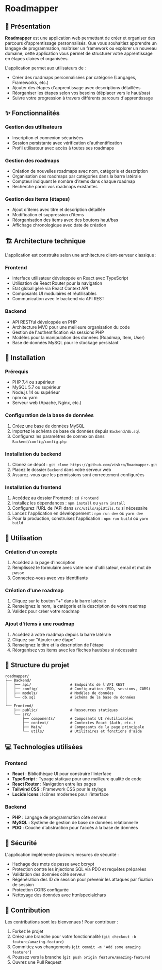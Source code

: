 # Roadmapper


## 📝 Présentation

**Roadmapper** est une application web permettant de créer et organiser des parcours d'apprentissage personnalisés. Que vous souhaitiez apprendre un langage de programmation, maîtriser un framework ou explorer un nouveau domaine, cette application vous permet de structurer votre apprentissage en étapes claires et organisées.

L'application permet aux utilisateurs de :
- Créer des roadmaps personnalisées par catégorie (Langages, Frameworks, etc.)
- Ajouter des étapes d'apprentissage avec descriptions détaillées
- Réorganiser les étapes selon vos besoins (déplacer vers le haut/bas)
- Suivre votre progression à travers différents parcours d'apprentissage

## ✨ Fonctionnalités

### Gestion des utilisateurs
- Inscription et connexion sécurisées
- Session persistante avec vérification d'authentification
- Profil utilisateur avec accès à toutes ses roadmaps

### Gestion des roadmaps
- Création de nouvelles roadmaps avec nom, catégorie et description
- Organisation des roadmaps par catégories dans la barre latérale
- Compteur indiquant le nombre d'items dans chaque roadmap
- Recherche parmi vos roadmaps existantes

### Gestion des items (étapes)
- Ajout d'items avec titre et description détaillée
- Modification et suppression d'items
- Réorganisation des items avec des boutons haut/bas
- Affichage chronologique avec date de création

## 🏗️ Architecture technique

L'application est construite selon une architecture client-serveur classique :

### Frontend
- Interface utilisateur développée en React avec TypeScript
- Utilisation de React Router pour la navigation
- État global géré via React Context API
- Composants UI modulaires et réutilisables
- Communication avec le backend via API REST

### Backend
- API RESTful développée en PHP
- Architecture MVC pour une meilleure organisation du code
- Gestion de l'authentification via sessions PHP
- Modèles pour la manipulation des données (Roadmap, Item, User)
- Base de données MySQL pour le stockage persistant

## 🔧 Installation

### Prérequis
- PHP 7.4 ou supérieur
- MySQL 5.7 ou supérieur
- Node.js 14 ou supérieur
- npm ou yarn
- Serveur web (Apache, Nginx, etc.)

### Configuration de la base de données
1. Créez une base de données MySQL
2. Importez le schéma de base de données depuis `Backend/db.sql`
3. Configurez les paramètres de connexion dans `Backend/config/config.php`

### Installation du backend
1. Clonez ce dépôt : `git clone https://github.com/viskro/Roadmapper.git`
2. Placez le dossier `Backend` dans votre serveur web
3. Assurez-vous que les permissions sont correctement configurées

### Installation du frontend
1. Accédez au dossier Frontend : `cd Frontend`
2. Installez les dépendances : `npm install` ou `yarn install`
3. Configurez l'URL de l'API dans `src/utils/apiUtils.ts` si nécessaire
4. Lancez l'application en développement : `npm run dev` ou `yarn dev`
5. Pour la production, construisez l'application : `npm run build` ou `yarn build`

## 🚀 Utilisation

### Création d'un compte
1. Accédez à la page d'inscription
2. Remplissez le formulaire avec votre nom d'utilisateur, email et mot de passe
3. Connectez-vous avec vos identifiants

### Création d'une roadmap
1. Cliquez sur le bouton "+" dans la barre latérale
2. Renseignez le nom, la catégorie et la description de votre roadmap
3. Validez pour créer votre roadmap

### Ajout d'items à une roadmap
1. Accédez à votre roadmap depuis la barre latérale
2. Cliquez sur "Ajouter une étape"
3. Renseignez le titre et la description de l'étape
4. Réorganisez vos items avec les flèches haut/bas si nécessaire

## 📂 Structure du projet

```
roadmapper/
├── Backend/
│   ├── api/                  # Endpoints de l'API REST
│   ├── config/               # Configuration (BDD, sessions, CORS)
│   ├── models/               # Modèles de données
│   └── db.sql                # Schéma de la base de données
│
└── Frontend/
    ├── public/               # Ressources statiques
    └── src/
        ├── components/       # Composants UI réutilisables
        ├── context/          # Contextes React (Auth, etc.)
        ├── Main/             # Composants de la page principale
        └── utils/            # Utilitaires et fonctions d'aide
```

## 💻 Technologies utilisées

### Frontend
- **React** : Bibliothèque UI pour construire l'interface
- **TypeScript** : Typage statique pour une meilleure qualité de code
- **React Router** : Navigation entre les pages
- **Tailwind CSS** : Framework CSS pour le stylage
- **Lucide Icons** : Icônes modernes pour l'interface

### Backend
- **PHP** : Langage de programmation côté serveur
- **MySQL** : Système de gestion de base de données relationnelle
- **PDO** : Couche d'abstraction pour l'accès à la base de données

## 🔐 Sécurité

L'application implémente plusieurs mesures de sécurité :
- Hachage des mots de passe avec bcrypt
- Protection contre les injections SQL via PDO et requêtes préparées
- Validation des données côté serveur
- Régénération des ID de session pour prévenir les attaques par fixation de session
- Protection CORS configurée
- Nettoyage des données avec htmlspecialchars

## 🤝 Contribution

Les contributions sont les bienvenues ! Pour contribuer :
1. Forkez le projet
2. Créez une branche pour votre fonctionnalité (`git checkout -b feature/amazing-feature`)
3. Committez vos changements (`git commit -m 'Add some amazing feature'`)
4. Poussez vers la branche (`git push origin feature/amazing-feature`)
5. Ouvrez une Pull Request
